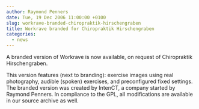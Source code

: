 ```yaml
---
author: Raymond Penners
date: Tue, 19 Dec 2006 11:00:00 +0100
slug: workrave-branded-chiropraktik-hirschengraben
title: Workrave branded for Chiropraktik Hirschengraben
categories:
  - news
---
```

A branded version of Workrave is now available, on request of Chiropraktik
Hirschengraben.
<!--more-->

This version features (next to branding): exercise images using real
photography, audible (spoken) exercises, and preconfigured fixed settings. The
branded version was created by IntenCT, a company started by Raymond Penners. In
compliance to the GPL, all modifications are available in our source archive as
well.